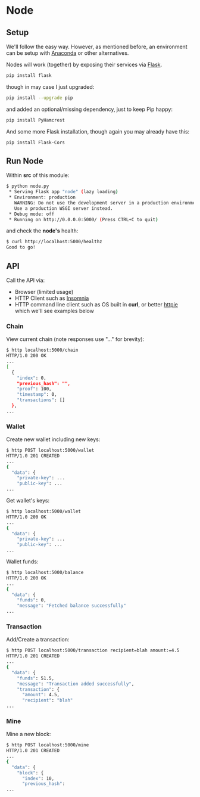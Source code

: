 # Node

## Setup

We'll follow the easy way.
However, as mentioned before, an environment can be setup with [Anaconda](https://anaconda.org/anaconda/anaconda-navigator) or other alternatives.

Nodes will work (together) by exposing their services via [Flask](http://flask.pocoo.org/).

```bash
pip install flask
```

though in may case I just upgraded:

```bash
pip install --upgrade pip
```

and added an optional/missing dependency, just to keep Pip happy:

```bash
pip install PyHamcrest
```

And some more Flask installation, though again you may already have this:

```bash
pip install Flask-Cors
```

## Run Node

Within **src** of this module:

```bash
$ python node.py
 * Serving Flask app "node" (lazy loading)
 * Environment: production
   WARNING: Do not use the development server in a production environment.
   Use a production WSGI server instead.
 * Debug mode: off
 * Running on http://0.0.0.0:5000/ (Press CTRL+C to quit)
```

and check the **node's** health:

```bash
$ curl http://localhost:5000/healthz
Good to go!
```

## API

Call the API via:

- Browser (limited usage)
- HTTP Client such as [Insomnia](https://insomnia.rest/)
- HTTP command line client such as OS built in **curl**, or better [httpie](https://httpie.org) which we'll see examples below

### Chain

View current chain (note responses use "..." for brevity):

```bash
$ http localhost:5000/chain
HTTP/1.0 200 OK
...
[
  {
    "index": 0,
    "previous_hash": "",
    "proof": 100,
    "timestamp": 0,
    "transactions": []
  },
...
```

### Wallet

Create new wallet including new keys:

```bash
$ http POST localhost:5000/wallet
HTTP/1.0 201 CREATED
...
{
  "data": {
    "private-key": ...
    "public-key": ...
...
```

Get wallet's keys:

```bash
$ http localhost:5000/wallet
HTTP/1.0 200 OK
...
{
  "data": {
    "private-key": ...
    "public-key": ...
...
```

Wallet funds:

```bash
$ http localhost:5000/balance
HTTP/1.0 200 OK
...
{
  "data": {
    "funds": 0,
    "message": "Fetched balance successfully"
...
```

### Transaction

Add/Create a transaction:

```bash
$ http POST localhost:5000/transaction recipient=blah amount:=4.5
HTTP/1.0 201 CREATED
...
{
  "data": {
    "funds": 51.5,
    "message": "Transaction added successfully",
    "transaction": {
      "amount": 4.5,
      "recipient": "blah"
...
```

### Mine

Mine a new block:

```bash
$ http POST localhost:5000/mine
HTTP/1.0 201 CREATED
...
{
  "data": {
    "block": {
      "index": 10,
      "previous_hash":
...
```